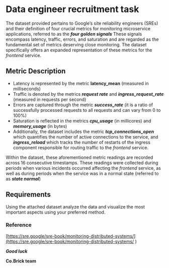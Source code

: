 # Data engineer recruitment task

The dataset provided pertains to Google’s site reliability engineers (SREs) and their definition of four crucial metrics for monitoring microservice applications, referred to as the ***four golden signals*** 
These signals encompass latency, traffic, errors, and saturation and are regarded as the fundamental set of metrics deserving close monitoring. 
The dataset specifically offers an expanded representation of these metrics for the _frontend_ service.

## Metric Description
- Latency is represented by the metric **latency_mean** (measured in milliseconds)
- Traffic is denoted by the metrics ***request rate*** and ***ingress_request_rate*** (measured in requests per second)
- Errors are captured through the metric ***success_rate*** (it is a ratio of successfully processed requests to all requests and can vary from 0 to 100%)
- Saturation is reflected in the metrics ***cpu_usage*** (in millicores) and ***memory_usage*** (in bytes)
- Additionally, the dataset includes the metric ***tcp_connections_open*** which quantifies the number of active connections to the service, and ***ingress_reload*** which tracks the number of restarts of the ingress component responsible for routing traffic to the _frontend_ service.

Within the dataset, these aforementioned metric readings are recorded across 16 consecutive timestamps. These readings were collected during periods when various incidents occurred affecting the _frontend_ service, as well as during periods when the service was in a normal state (referred to as ***state normal***)

## Requirements
Using the attached dataset analyze the data and visualize the most important aspects using your preferred method.

### Reference
[https://sre.google/sre-book/monitoring-distributed-systems/](https://sre.google/sre-book/monitoring-distributed-systems/ ) 



***Good luck***

__Co.Brick team__

